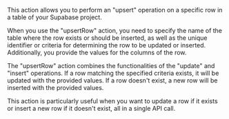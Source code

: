This action allows you to perform an "upsert" operation on a specific row in a table of your Supabase project.

When you use the "upsertRow" action, you need to specify the name of the table where the row exists or should be inserted, as well as the unique identifier or criteria for determining the row to be updated or inserted. Additionally, you provide the values for the columns of the row.

The "upsertRow" action combines the functionalities of the "update" and "insert" operations. If a row matching the specified criteria exists, it will be updated with the provided values. If a row doesn't exist, a new row will be inserted with the provided values.

This action is particularly useful when you want to update a row if it exists or insert a new row if it doesn't exist, all in a single API call.